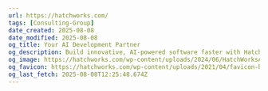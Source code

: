```yaml
---
url: https://hatchworks.com/
tags: [Consulting-Group]
date_created: 2025-08-08
date_modified: 2025-08-08
og_title: Your AI Development Partner
og_description: Build innovative, AI-powered software faster with HatchWorks. We use Generative AI to create custom solutions that enhance user experience, drive revenue, and optimize development lifecycles. Trusted by leading brands like AT&T & PwC.
og_image: https://hatchworks.com/wp-content/uploads/2024/06/HatchWorksAI-thumbnail.jpg
og_favicon: https://hatchworks.com/wp-content/uploads/2021/04/favicon-hw-ai-300x300.png
og_last_fetch: 2025-08-08T12:25:48.674Z
---
```

